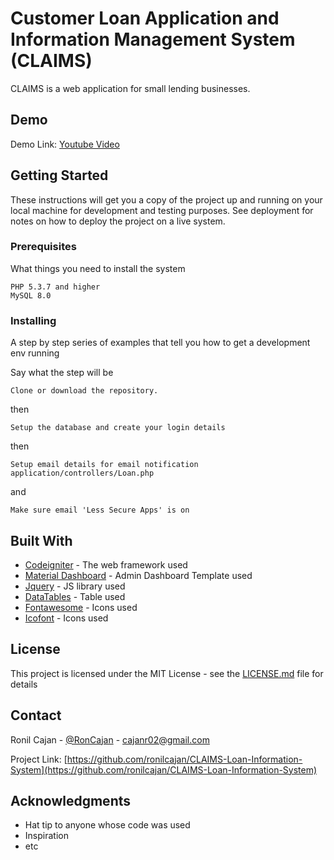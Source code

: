 # Customer Loan Application and Information Management System (CLAIMS)

CLAIMS is a web application for small lending businesses.

## Demo

Demo Link: [Youtube Video](https://www.youtube.com/watch?v=ihYryjkfa7k&t)

## Getting Started

These instructions will get you a copy of the project up and running on your local machine for development and testing purposes. See deployment for notes on how to deploy the project on a live system.

### Prerequisites

What things you need to install the system

```
PHP 5.3.7 and higher
MySQL 8.0
```

### Installing

A step by step series of examples that tell you how to get a development env running

Say what the step will be
```
Clone or download the repository.
```
then
```
Setup the database and create your login details
```
then
```
Setup email details for email notification application/controllers/Loan.php 
```
and
```
Make sure email 'Less Secure Apps' is on 
```

## Built With

* [Codeigniter](https://codeigniter.com/) - The web framework used
* [Material Dashboard](https://www.creative-tim.com/product/material-dashboard) - Admin Dashboard Template used
* [Jquery](https://jquery.com/) - JS library used
* [DataTables](https://datatables.net/) - Table used
* [Fontawesome](https://fontawesome.com/) - Icons used
* [Icofont](https://icofont.com/) - Icons used

## License

This project is licensed under the MIT License - see the [LICENSE.md](LICENSE.md) file for details

## Contact

Ronil Cajan - [@RonCajan](https://twitter.com/RonCajan) - cajanr02@gmail.com

Project Link: [https://github.com/ronilcajan/CLAIMS-Loan-Information-System](https://github.com/ronilcajan/CLAIMS-Loan-Information-System)


## Acknowledgments

* Hat tip to anyone whose code was used
* Inspiration
* etc

